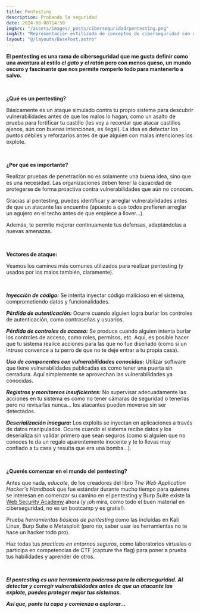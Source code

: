 ```yaml
---
title: Pentesting
description: Probando la seguridad
date: 2024-08-08T14:50
imgSrc: "/assets/images/_posts/ciberseguridad/pentesting.png"
imgAlt: "Representación estilizada de conceptos de ciberseguridad con un candado grande y una interfaz digital, rodeados de figuras y símbolos relacionados con la seguridad digital."
layout: "@/layouts/BasePost.astro"
---
```


**El pentesting es una rama de ciberseguridad que me gusta definir como una aventura al estilo *el gato y el ratón* pero con menos queso, un mundo oscuro y fascinante que nos permite romperlo todo para mantenerlo a salvo.**

</br>

**¿Qué es un pentesting?**

Básicamente es un ataque simulado contra tu propio sistema para descubrir vulnerabilidades antes de que los malos lo hagan, como un asalto de prueba para fortificar tu castillo (les voy a recordar que atacar castillos ajenos, aún con buenas intenciones, es ilegal). La idea es detectar los puntos débiles y reforzarlos antes de que alguien con malas intenciones los explote.

</br>

**¿Por qué es importante?**

Realizar pruebas de penetración no es solamente una buena idea, sino que es una necesidad. Las organizaciones deben tener la capacidad de protegerse de forma proactiva contra vulnerabilidades que aún no conocen. 

Gracias al pentesting, puedes identificar y arreglar vulnerabilidades antes de que un atacante las encuentre (apuesto a que todos prefieren arreglar un agujero en el techo antes de que empiece a llover...).

Además, te permite mejorar continuamente tus defensas, adaptándolas a nuevas amenazas.

</br>

**Vectores de ataque:**

Veamos los caminos más comunes utilizados para realizar pentesting (y usados por los malos también, claramente).

</br>

***Inyección de código:*** Se intenta inyectar código malicioso en el sistema, comprometiendo datos y funcionalidades.

***Pérdida de autenticación:*** Ocurre cuando alguien logra burlar los controles de autenticación, como contraseñas y usuarios.

***Pérdida de controles de acceso:*** Se produce cuando alguien intenta burlar los controles de acceso, como roles, permisos, etc. Aquí, es posible hacer que tu sistema realice acciones para las que no fue diseñado (como si un intruso convence a tu perro de que no te deje entrar a tu propia casa).

***Uso de componentes con vulnerabilidades conocidas:*** Utilizar software que tiene vulnerabilidades publicadas es como tener una puerta sin cerradura. Aquí simplemente se aprovechan las vulnerabilidades ya conocidas.

***Registros y monitoreos insuficientes:*** No supervisar adecuadamente las acciones en tu sistema es como no tener cámaras de seguridad o tenerlas pero no revisarlas nunca... los atacantes pueden moverse sin ser detectados.

***Deserialización insegura:*** Los exploits se inyectan en aplicaciones a través de datos manipulados. Ocurre cuando el sistema recibe datos y los deserializa sin validar primero que sean seguros (como si alguien que no conoces te da un regalo aparentemente inocente y te lo llevas muy confiado a tu casa y resulta que era una bomba...).

</br>

**¿Querés comenzar en el mundo del pentesting?**

Antes que nada, *educate*, de los creadores del libro *The Web Application Hacker's Handbook* que fue estándar durante mucho tiempo para quienes se interesan en comenzar su camino en el pentesting y Burp Suite existe la <span style="color: violet;">[Web Security Academy](https://portswigger.net/web-security)</span> ahora (y ¡oh mira, como todo el buen material en ciberseguridad, no es un bootcamp y es gratis!).

Prueba *herramientas básicas de pentesting* como las incluidas en Kali Linux, Burp Suite o Metasploit (pero no, saber usar las herramientas no te hace un hacker todo pro).

Haz todas tus *practicas en entornos seguros*, como laboratorios virtuales o participa en competencias de CTF (capture the flag) para poner a prueba tus habilidades y aprender de otros.

</br>

***El pentesting es una herramienta poderosa para la ciberseguridad. Al detectar y corregir vulnerabilidades antes de que un atacante las explote, puedes proteger mejor tus sistemas.***

***Así que, ponte tu capa y comienza a explorar...***

</br>
